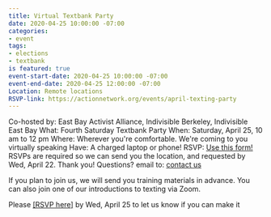 ```yaml
---
title: Virtual Textbank Party
date: 2020-04-25 10:00:00 -07:00
categories:
- event
tags:
- elections
- textbank
is featured: true
event-start-date: 2020-04-25 10:00:00 -07:00
event-end-date: 2020-04-25 12:00:00 -07:00
Location: Remote locations
RSVP-link: https://actionnetwork.org/events/april-texting-party
---
```


Co-hosted by: East Bay Activist Alliance, Indivisible Berkeley, Indivisible East Bay
What: Fourth Saturday Textbank Party 
When: Saturday, April 25, 10 am to 12 pm
Where: Wherever you're comfortable. We're coming to you virtually speaking
Have: A charged laptop or phone!
RSVP: [Use this form!]([https://actionnetwork.org/events/march-texting-party](https://actionnetwork.org/events/april-texting-party)) RSVPs are required so we can send you the location, and requested by Wed, April 22.
Thank you!
Questions? email to: [contact us](mailto:ebaatexting@gmail.com)

If you plan to join us, we will send you training materials in advance. You can also join one of our introductions to texting via Zoom.

Please [[RSVP here]](https://actionnetwork.org/events/march-texting-party)  by Wed, April 25 to let us know if you can make it

